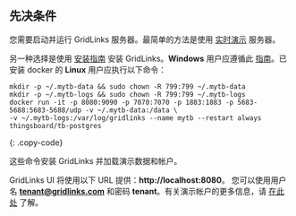 ## 先决条件

您需要启动并运行 GridLinks 服务器。最简单的方法是使用 [实时演示](https://gridlinks.codingas.com/signup) 服务器。

另一种选择是使用 [安装指南](/docs/user-guide/install/installation-options/) 安装 GridLinks。**Windows** 用户应遵循此 [指南](/docs/user-guide/install/docker-windows/)。已安装 docker 的 **Linux** 用户应执行以下命令：

```
mkdir -p ~/.mytb-data && sudo chown -R 799:799 ~/.mytb-data
mkdir -p ~/.mytb-logs && sudo chown -R 799:799 ~/.mytb-logs
docker run -it -p 8080:9090 -p 7070:7070 -p 1883:1883 -p 5683-5688:5683-5688/udp -v ~/.mytb-data:/data \
-v ~/.mytb-logs:/var/log/gridlinks --name mytb --restart always thingsboard/tb-postgres

``` 
{: .copy-code}

这些命令安装 GridLinks 并加载演示数据和帐户。

GridLinks UI 将使用以下 URL 提供：**http://localhost:8080**。
您可以使用用户名 **tenant@gridlinks.com** 和密码 **tenant**。有关演示帐户的更多信息，请 [在此处](/docs/samples/demo-account/) 了解。